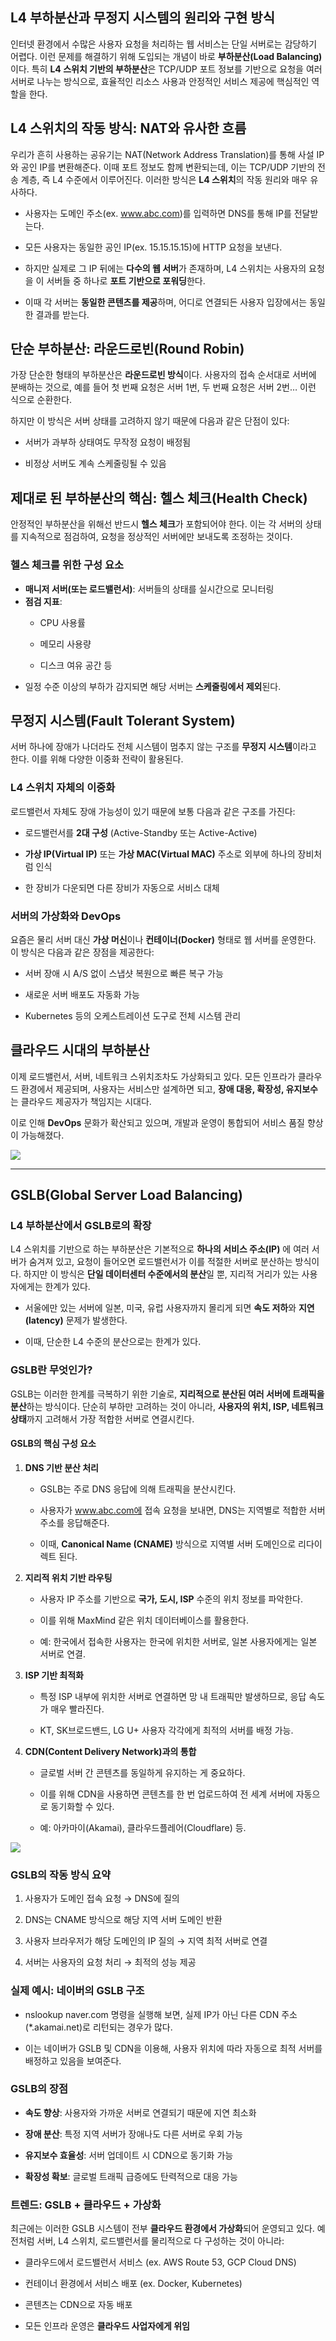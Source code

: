 ## **L4 부하분산과 무정지 시스템의 원리와 구현 방식**

  인터넷 환경에서 수많은 사용자 요청을 처리하는 웹 서비스는 단일 서버로는 감당하기 어렵다. 이런 문제를 해결하기 위해 도입되는 개념이 바로 **부하분산(Load Balancing)** 이다. 특히 **L4 스위치 기반의 부하분산**은 TCP/UDP 포트 정보를 기반으로 요청을 여러 서버로 나누는 방식으로, 효율적인 리소스 사용과 안정적인 서비스 제공에 핵심적인 역할을 한다.

## **L4 스위치의 작동 방식: NAT와 유사한 흐름**

우리가 흔히 사용하는 공유기는 NAT(Network Address Translation)를 통해 사설 IP와 공인 IP를 변환해준다. 이때 포트 정보도 함께 변환되는데, 이는 TCP/UDP 기반의 전송 계층, 즉 L4 수준에서 이루어진다. 이러한 방식은 **L4 스위치**의 작동 원리와 매우 유사하다.
- 사용자는 도메인 주소(ex. www.abc.com)를 입력하면 DNS를 통해 IP를 전달받는다.
    
- 모든 사용자는 동일한 공인 IP(ex. 15.15.15.15)에 HTTP 요청을 보낸다.
    
- 하지만 실제로 그 IP 뒤에는 **다수의 웹 서버**가 존재하며, L4 스위치는 사용자의 요청을 이 서버들 중 하나로 **포트 기반으로 포워딩**한다.
    
- 이때 각 서버는 **동일한 콘텐츠를 제공**하며, 어디로 연결되든 사용자 입장에서는 동일한 결과를 받는다.


## **단순 부하분산: 라운드로빈(Round Robin)**

가장 단순한 형태의 부하분산은 **라운드로빈 방식**이다. 사용자의 접속 순서대로 서버에 분배하는 것으로, 예를 들어 첫 번째 요청은 서버 1번, 두 번째 요청은 서버 2번… 이런 식으로 순환한다.

하지만 이 방식은 서버 상태를 고려하지 않기 때문에 다음과 같은 단점이 있다:

- 서버가 과부하 상태여도 무작정 요청이 배정됨
    
- 비정상 서버도 계속 스케줄링될 수 있음
    
## **제대로 된 부하분산의 핵심: 헬스 체크(Health Check)**

안정적인 부하분산을 위해선 반드시 **헬스 체크**가 포함되어야 한다. 이는 각 서버의 상태를 지속적으로 점검하여, 요청을 정상적인 서버에만 보내도록 조정하는 것이다.

### **헬스 체크를 위한 구성 요소**

- **매니저 서버(또는 로드밸런서)**: 서버들의 상태를 실시간으로 모니터링
- **점검 지표**:
    - CPU 사용률
        
    - 메모리 사용량
        
    - 디스크 여유 공간 등
- 일정 수준 이상의 부하가 감지되면 해당 서버는 **스케줄링에서 제외**된다.
  
## **무정지 시스템(Fault Tolerant System)**

서버 하나에 장애가 나더라도 전체 시스템이 멈추지 않는 구조를 **무정지 시스템**이라고 한다. 이를 위해 다양한 이중화 전략이 활용된다.

### **L4 스위치 자체의 이중화**

로드밸런서 자체도 장애 가능성이 있기 때문에 보통 다음과 같은 구조를 가진다:

- 로드밸런서를 **2대 구성** (Active-Standby 또는 Active-Active)
    
- **가상 IP(Virtual IP)** 또는 **가상 MAC(Virtual MAC)** 주소로 외부에 하나의 장비처럼 인식
    
- 한 장비가 다운되면 다른 장비가 자동으로 서비스 대체
  

### **서버의 가상화와 DevOps**

요즘은 물리 서버 대신 **가상 머신**이나 **컨테이너(Docker)** 형태로 웹 서버를 운영한다. 이 방식은 다음과 같은 장점을 제공한다:

- 서버 장애 시 A/S 없이 스냅샷 복원으로 빠른 복구 가능
    
- 새로운 서버 배포도 자동화 가능
    
- Kubernetes 등의 오케스트레이션 도구로 전체 시스템 관리


## **클라우드 시대의 부하분산**

이제 로드밸런서, 서버, 네트워크 스위치조차도 가상화되고 있다. 모든 인프라가 클라우드 환경에서 제공되며, 사용자는 서비스만 설계하면 되고, **장애 대응, 확장성, 유지보수**는 클라우드 제공자가 책임지는 시대다.

이로 인해 **DevOps** 문화가 확산되고 있으며, 개발과 운영이 통합되어 서비스 품질 향상이 가능해졌다.


![](https://img1.daumcdn.net/thumb/R1280x0/?scode=mtistory2&fname=https%3A%2F%2Fblog.kakaocdn.net%2Fdn%2FdX3bye%2FbtslgiGEyiy%2FXzyMCPHToEOqwo8wncEaN0%2Fimg.png)

---

## **GSLB(Global Server Load Balancing)**

### **L4 부하분산에서 GSLB로의 확장**

L4 스위치를 기반으로 하는 부하분산은 기본적으로 **하나의 서비스 주소(IP)** 에 여러 서버가 숨겨져 있고, 요청이 들어오면 로드밸런서가 이를 적절한 서버로 분산하는 방식이다. 하지만 이 방식은 **단일 데이터센터 수준에서의 분산**일 뿐, 지리적 거리가 있는 사용자에게는 한계가 있다.

- 서울에만 있는 서버에 일본, 미국, 유럽 사용자까지 몰리게 되면 **속도 저하**와 **지연(latency)** 문제가 발생한다.
    
- 이때, 단순한 L4 수준의 분산으로는 한계가 있다.

### **GSLB란 무엇인가?**

GSLB는 이러한 한계를 극복하기 위한 기술로, **지리적으로 분산된 여러 서버에 트래픽을 분산**하는 방식이다. 단순히 부하만 고려하는 것이 아니라, **사용자의 위치, ISP, 네트워크 상태**까지 고려해서 가장 적합한 서버로 연결시킨다.

#### **GSLB의 핵심 구성 요소**

1. **DNS 기반 분산 처리**
    
    - GSLB는 주로 DNS 응답에 의해 트래픽을 분산시킨다.
        
    - 사용자가 www.abc.com에 접속 요청을 보내면, DNS는 지역별로 적합한 서버 주소를 응답해준다.
        
    - 이때, **Canonical Name (CNAME)** 방식으로 지역별 서버 도메인으로 리다이렉트 된다.
        
    
2. **지리적 위치 기반 라우팅**
    
    - 사용자 IP 주소를 기반으로 **국가, 도시, ISP** 수준의 위치 정보를 파악한다.
        
    - 이를 위해 MaxMind 같은 위치 데이터베이스를 활용한다.
        
    - 예: 한국에서 접속한 사용자는 한국에 위치한 서버로, 일본 사용자에게는 일본 서버로 연결.
        
    
3. **ISP 기반 최적화**
    
    - 특정 ISP 내부에 위치한 서버로 연결하면 망 내 트래픽만 발생하므로, 응답 속도가 매우 빨라진다.
        
    - KT, SK브로드밴드, LG U+ 사용자 각각에게 최적의 서버를 배정 가능.
        
    
4. **CDN(Content Delivery Network)과의 통합**
    
    - 글로벌 서버 간 콘텐츠를 동일하게 유지하는 게 중요하다.
        
    - 이를 위해 CDN을 사용하면 콘텐츠를 한 번 업로드하여 전 세계 서버에 자동으로 동기화할 수 있다.
        
    - 예: 아카마이(Akamai), 클라우드플레어(Cloudflare) 등.


![](https://img1.daumcdn.net/thumb/R1280x0/?scode=mtistory2&fname=https%3A%2F%2Fblog.kakaocdn.net%2Fdn%2FcwoJCJ%2FbtslpVYnaQJ%2FCgLgfMt11aUBTo27yPoeH1%2Fimg.png)

### **GSLB의 작동 방식 요약**

1. 사용자가 도메인 접속 요청 → DNS에 질의
    
2. DNS는 CNAME 방식으로 해당 지역 서버 도메인 반환
    
3. 사용자 브라우저가 해당 도메인의 IP 질의 → 지역 최적 서버로 연결
    
4. 서버는 사용자의 요청 처리 → 최적의 성능 제공

### **실제 예시: 네이버의 GSLB 구조**

- nslookup naver.com 명령을 실행해 보면, 실제 IP가 아닌 다른 CDN 주소(*.akamai.net)로 리턴되는 경우가 많다.
    
- 이는 네이버가 GSLB 및 CDN을 이용해, 사용자 위치에 따라 자동으로 최적 서버를 배정하고 있음을 보여준다.
    

### **GSLB의 장점**

- **속도 향상**: 사용자와 가까운 서버로 연결되기 때문에 지연 최소화
    
- **장애 분산**: 특정 지역 서버가 장애나도 다른 서버로 우회 가능
    
- **유지보수 효율성**: 서버 업데이트 시 CDN으로 동기화 가능
    
- **확장성 확보**: 글로벌 트래픽 급증에도 탄력적으로 대응 가능

### **트렌드: GSLB + 클라우드 + 가상화**

최근에는 이러한 GSLB 시스템이 전부 **클라우드 환경에서 가상화**되어 운영되고 있다. 예전처럼 서버, L4 스위치, 로드밸런서를 물리적으로 다 구성하는 것이 아니라:

- 클라우드에서 로드밸런서 서비스 (ex. AWS Route 53, GCP Cloud DNS)
    
- 컨테이너 환경에서 서비스 배포 (ex. Docker, Kubernetes)
    
- 콘텐츠는 CDN으로 자동 배포
    
- 모든 인프라 운영은 **클라우드 사업자에게 위임**